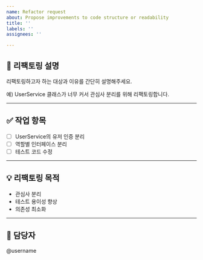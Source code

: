 ```yaml
---
name: Refactor request
about: Propose improvements to code structure or readability
title: ''
labels: ''
assignees: ''

---
```


## 🔁 리팩토링 설명
리팩토링하고자 하는 대상과 이유를 간단히 설명해주세요.

예) UserService 클래스가 너무 커서 관심사 분리를 위해 리팩토링합니다.

---

## ✅ 작업 항목
- [ ] UserService의 유저 인증 분리
- [ ] 역할별 인터페이스 분리
- [ ] 테스트 코드 수정

---

## 💡 리팩토링 목적
- 관심사 분리
- 테스트 용이성 향상
- 의존성 최소화

---

## 🙋 담당자
@username
